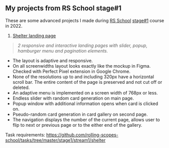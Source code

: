 ## My projects from RS School stage#1
These are some advanced projects I made during [RS School](https://rollingscopes.com/) [stage#1](https://rs.school/js/) course in 2022.

1. [Shelter landing page](https://rolling-scopes-school.github.io/antiqqt-JSFE2022Q1/shelter/pages/main/)
> *2 responsive and interactive landing pages with slider, popup, hamburger menu and pagination elements.*
- The layout is adaptive and responsive.
- On all screenwidths layout looks exactly like the mockup in Figma. Checked with Perfect Pixel extension in Google Chrome.
- None of the resolutions up to and including 320px have a horizontal scroll bar. The entire content of the page is preserved and not cut off or deleted.
- An adaptive menu is implemented on a screen width of 768px or less.
- Endless slider with random card generation on main page.
- Popup window with additional information opens when card is clicked on.
- Pseudo-random card generation in card gallery on second page.
- The navigation displays the number of the current page, allows user to flip to next or previous page or to the either end of the gallery.

Task requirements: https://github.com/rolling-scopes-school/tasks/tree/master/stage1/stream1/shelter
